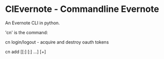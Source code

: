 
ClEvernote - Commandline Evernote
=================================

An Evernote CLI in python.

'cn' is the command:

cn login/logout - acquire and destroy oauth tokens

cn add [[:<tag1>] [:<tag2>] ...]
       [+<notebook>] 
       <title> 
       [resource1] [resource2] ..
       < <content>
    add a new note 
       with the specified tags (or none if unspecified)
       in the specified notebook (or your current notebook if unspecified)
       with the specified title (required)
       adding the specified files as resources to that note (or none if unspecified)
        
       
cn notebooks - list existing notebooks. 
                 Your default notebook is marked with a 'D'.
                 Your (clevernote-only) current notebook is marked with a '+'

cn notebook [+<notebook>] - if notebook is specified, set the current notebook,
                               creating it if necessary. Otherwise, just show
                               the current notebook.

